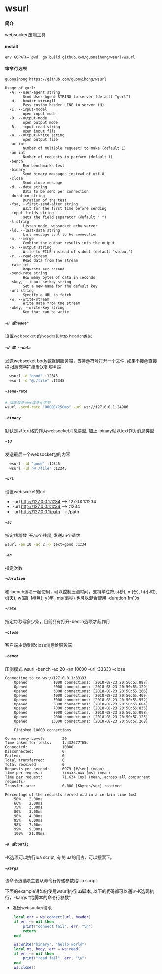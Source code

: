 # wsurl

#### 简介
websocket 压测工具

#### install
``` console
env GOPATH=`pwd` go build github.com/guonaihong/wsurl/wsurl
```

#### 命令行选项
```console
guonaihong https://github.com/guonaihong/wsurl

Usage of gurl:
  -A, --user-agent string
    	Send User-Agent STRING to server (default "gurl")
  -H, --header string[]
    	Pass custom header LINE to server (H)
  -I, --input-model
    	open input mode
  -O, --output-mode
    	open output mode
  -R, --input-read string
    	open input file
  -W, --output-write string
    	open output file
  -ac int
    	Number of multiple requests to make (default 1)
  -an int
    	Number of requests to perform (default 1)
  -bench
    	Run benchmarks test
  -binary
    	Send binary messages instead of utf-8
  -close
    	Send close message
  -d, --data string
    	Data to be send per connection
  -duration string
    	Duration of the test
  -fsa, --first-send-after string
    	Wait for the first time before sending
  -input-fields string
    	sets the field separator (default " ")
  -l string
    	Listen mode, websocket echo server
  -ld, --last-data string
    	Last message sent to be connection
  -m, --merge
    	Combine the output results into the output
  -o, --output string
    	Write to FILE instead of stdout (default "stdout")
  -r, --read-stream
    	Read data from the stream
  -rate int
    	Requests per second
  -send-rate string
    	How many bytes of data in seconds
  -skey, --input-setkey string
    	Set a new name for the default key
  -url string
    	Specify a URL to fetch
  -w, --write-stream
    	Write data from the stream
  -wkey, --write-key string
    	Key that can be write

```

##### `-H 或header`
设置websocket 的header和http header类似

##### `-d 或 --data`
发送websocket body数据到服务端，支持@符号打开一个文件, 如果不接@直接把-d后面字符串发送到服务端
```bash
  wsurl -d "good" :12345
  wsurl -d "@./file" :12345
```
##### `-send-rate`
``` bash
# 指定每多少ms发多少字节
wsurl -send-rate "8000B/250ms" -url ws://127.0.0.1:24986
```

##### `-binary`
默认是以text格式作为websocket消息类型, 加上-binary就以text作为消息类型

##### `-ld`
发送最后一个websocket包的内容
```bash
  wsurl -ld "good" :12345
  wsurl -ld "@./file" :12345
```

##### `-url`
设置websocket的url
* -url http://127.0.0.1:1234 --> 127.0.0.1:1234
* -url http://127.0.0.1:1234 --> :1234
* -url http://127.0.0.1/path --> /path

##### `-ac`
指定线程数, 开ac个线程, 发送an个请求
```bash
wsurl -an 10 -ac 2 -F text=good :1234
```

##### `-an`
指定次数

##### `-duration`
和-bench选项一起使用，可以控制压测时间，支持单位符,s(秒), m(分), h(小时), d(天), w(周), M(月), y(年), ms(毫秒)
也可以混合使用 -duration 1m10s

##### `-rate`
指定每秒写多少条，目前只有打开-bench选项才起作用

##### `-close`
客户端主动发起close消息给服务端

##### `-bench`
压测模式
wsurl -bench -ac 20 -an 10000 -url :33333 -close
``` console
Connecting to to ws://127.0.0.1:33333
    Opened            1000 connections: [2018-08-23 20:50:55.987]
    Opened            2000 connections: [2018-08-23 20:50:56.129]
    Opened            3000 connections: [2018-08-23 20:50:56.266]
    Opened            4000 connections: [2018-08-23 20:50:56.409]
    Opened            5000 connections: [2018-08-23 20:50:56.552]
    Opened            6000 connections: [2018-08-23 20:50:56.684]
    Opened            7000 connections: [2018-08-23 20:50:56.835]
    Opened            8000 connections: [2018-08-23 20:50:56.098]
    Opened            9000 connections: [2018-08-23 20:50:57.125]
    Opened           10000 connections: [2018-08-23 20:50:57.268]

    Finished 10000 connections

Concurrency Level:        20
Time taken for tests:     1.432677765s
Connected:                10000
Disconnected:             0
Failed:                   0
Total transferred:        0
Total received            0
Requests per second:      6979 [#/sec] (mean)
Time per request:         716338.883 [ms] (mean)
Time per request:         71.634 [ms] (mean, across all concurrent requests)
Transfer rate:            0.000 [Kbytes/sec] received

Percentage of the requests served within a certain time (ms)
    50%    2.00ms
    66%    2.00ms
    75%    3.00ms
    80%    3.00ms
    90%    4.00ms
    95%    6.00ms
    98%    7.00ms
    99%    9.00ms
    100%   21.00ms
```
##### `-K 或config`
-K选项可以执行lua script, 有关lua的用法，可以搜索下。

##### `-kargs`
该命令选选项主要从命令行传递参数给lua script

下面的example讲如何使用wsurl执行lua脚本, 以下的代码都可以通过-K选现执行，-kargs "给脚本的命令行参数"
* 发送websocket请求
``` lua
    local err = ws:connect(url, header)
    if err ~= nil then
        print("connect fail", err, "\n")
        return
    end

    ws:write("binary", "hello world")
    local mt, body, err = ws:read()
    if err ~= nil then
        print("read fail", err, "\n")
    end
    ws:close()
```
